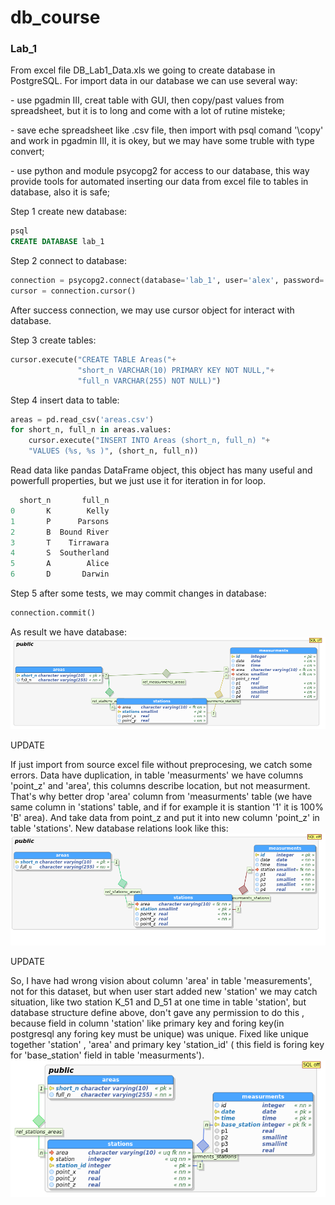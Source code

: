 # db_course
<h3>Lab_1</h3>
From excel file DB_Lab1_Data.xls we going to create database in PostgreSQL. For import data in our database we can use several way:
<p> - use pgadmin III, creat table with GUI, then copy/past values from spreadsheet, but it is to long and come with a lot of rutine misteke;</p>
<p> - save eche spreadsheet like .csv file, then import with psql comand '\copy' and work in pgadmin III, it is okey, but we may have some truble with type convert;</p>
<p> - use python and module psycopg2 for access to our database, this way provide tools for automated inserting our data from excel file to tables in database, also it is safe;</p>

Step 1 create new database:

```sql
psql
CREATE DATABASE lab_1
```

Step 2 connect to database:

```python
connection = psycopg2.connect(database='lab_1', user='alex', password='')
cursor = connection.cursor()
```
After success connection, we may use cursor object for interact with database.

Step 3 create tables:

```python
cursor.execute("CREATE TABLE Areas("+
               "short_n VARCHAR(10) PRIMARY KEY NOT NULL,"+
               "full_n VARCHAR(255) NOT NULL)")
```

Step 4 insert data to table:

```python
areas = pd.read_csv('areas.csv')
for short_n, full_n in areas.values:
    cursor.execute("INSERT INTO Areas (short_n, full_n) "+
    "VALUES (%s, %s )", (short_n, full_n))
```
Read data like pandas DataFrame object, this object has many useful and powerfull properties, but we just use it for iteration in for loop. 

```python
  short_n       full_n
0       K        Kelly
1       P      Parsons
2       B  Bound River
3       T    Tirrawara
4       S  Southerland
5       A        Alice
6       D       Darwin
```

Step 5 after some tests, we may commit  changes in database:

```python
connection.commit()
```
As result we have database:
![alt text](https://github.com/yougooo/db_course/blob/master/LAB_1/lab_1.png)

UPDATE 

If just import from source excel file without preprocesing, we catch some errors. Data have duplication, in table 'measurments' we have columns 'point_z' and 'area',  this columns describe location, but not measurment. That's why better drop 'area' column from 'measurments' table (we have same column in 'stations' table, and if  for example it is stantion '1' it is 100% 'B' area). And take data from point_z and put it into new column 'point_z' in table 'stations'. New database relations look like this:  
![alt text](https://github.com/yougooo/db_course/blob/master/LAB_1/lab_1_2.png)


UPDATE

So, I have had wrong vision about column 'area' in table 'measurements', not for this dataset, but when user start added new 'station' we may catch situation, like two station K_51 and D_51 at one time  in table 'station', but database structure define above, don't gave any permission to do this , because field in column 'station'  like primary key and foring key(in postgresql any foring key must be unique) was unique. Fixed like unique together 'station' , 'area' and primary key 'station_id' ( this field is foring key for 'base_station' field in table 'measurments'). 
![alt text](https://github.com/yougooo/db_course/blob/master/LAB_1/lab_1_3.png)

